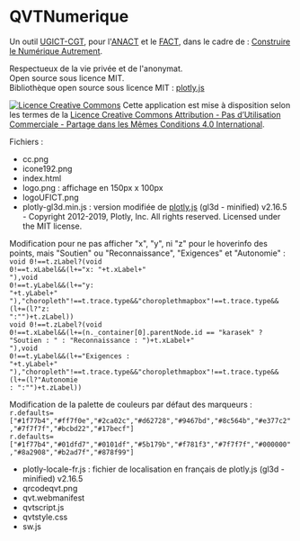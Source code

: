 # QVTNumerique

Un outil <a href="https://www.ugict.cgt.fr/" target="_ugict">UGICT-CGT</a>, pour l'<a href="https://www.anact.fr/" target="_anact">ANACT</a> et le <a href="https://www.anact.fr/lanact-lance-son-1er-appel-projet-fact-sur-qualite-de-vie-au-travail-et-numerique" target="_fact">FACT</a>, dans le cadre de : <a href="https://lenumeriqueautrement.fr/" taregt="_lna">Construire le Numérique Autrement</a>.

Respectueux de la vie priv&eacute;e et de l'anonymat.<br/>
Open source sous licence MIT.<br/>
Biblioth&egrave;que open source sous licence MIT : <a href="https://github.com/plotly/plotly.js" target="plotly">plotly.js</a>

<a rel="license" href="http://creativecommons.org/licenses/by-nc-sa/4.0/" target="_license"><img alt="Licence Creative Commons" style="border-width:0" src="https://i.creativecommons.org/l/by-nc-sa/4.0/88x31.png" /></a> Cette application est mise à disposition selon les termes de la <a rel="license" href="http://creativecommons.org/licenses/by-nc-sa/4.0/" target="_licence">Licence Creative Commons Attribution - Pas d’Utilisation Commerciale - Partage dans les Mêmes Conditions 4.0 International</a>.

Fichiers :

<ul>
<li>cc.png</li>
<li>icone192.png</li>
  <li>index.html</li>
<li>logo.png : affichage en 150px x 100px</li>
<li>logoUFICT.png</li>
  <li>plotly-gl3d.min.js : version modifiée de <a href="https://github.com/plotly/plotly.js" target="plotly">plotly.js</a> (gl3d - minified) v2.16.5 - Copyright 2012-2019, Plotly, Inc. All rights reserved. Licensed under the MIT license.</li></ul>
  
Modification pour ne pas afficher "x", "y", ni "z" pour le hoverinfo des points, mais "Soutien" ou "Reconnaissance", "Exigences" et "Autonomie" :
<br/><code>void 0!==t.zLabel?(void 0!==t.xLabel&&(l+="x: "+t.xLabel+"<br>"),void 0!==t.yLabel&&(l+="y: "+t.yLabel+"<br>"),"choropleth"!==t.trace.type&&"choroplethmapbox"!==t.trace.type&&(l+=(l?"z: ":"")+t.zLabel))</code>
<br/><code>void 0!==t.zLabel?(void 0!==t.xLabel&&(l+=(n._container[0].parentNode.id == "karasek" ? "Soutien : " : "Reconnaissance : ")+t.xLabel+"<br>"),void 0!==t.yLabel&&(l+="Exigences : "+t.yLabel+"<br>"),"choropleth"!==t.trace.type&&"choroplethmapbox"!==t.trace.type&&(l+=(l?"Autonomie : ":"")+t.zLabel))</code>

Modification de la palette de couleurs par défaut des marqueurs :
<br/><code>r.defaults=["#1f77b4","#ff7f0e","#2ca02c","#d62728","#9467bd","#8c564b","#e377c2","#7f7f7f","#bcbd22","#17becf"]</code>
<br/><code>r.defaults=["#1f77b4","#01dfd7","#0101df","#5b179b","#f781f3","#7f7f7f","#000000","#8a2908","#b2ad7f","#878f99"]</code>

<ul><li>plotly-locale-fr.js : fichier de localisation en français de plotly.js (gl3d - minified) v2.16.5</li>
<li>qrcodeqvt.png</li>
<li>qvt.webmanifest</li>
<li>qvtscript.js</li>
  <li>qvtstyle.css</li>
      <li>sw.js</li>
  </ul>

